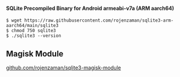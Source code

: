 #### SQLite Precompiled Binary for Android armeabi-v7a (ARM aarch64) 

```
$ wget https://raw.githubusercontent.com/rojenzaman/sqlite3-arm-aarch64/main/sqlite3
$ chmod 750 sqlite3
$ ./sqlite3 --version
```

## Magisk Module

[github.com/rojenzaman/sqlite3-magisk-module](https://github.com/rojenzaman/sqlite3-magisk-module)
